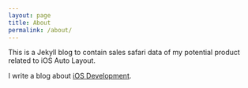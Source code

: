```yaml
---
layout: page
title: About
permalink: /about/
---
```


This is a Jekyll blog to contain sales safari data of my potential product related to iOS Auto Layout.

I write a blog about [iOS Development](https://fluffy.es).
